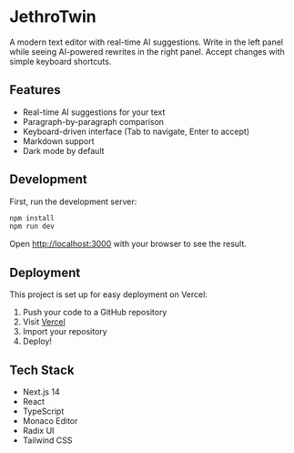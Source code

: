 # JethroTwin

A modern text editor with real-time AI suggestions. Write in the left panel while seeing AI-powered rewrites in the right panel. Accept changes with simple keyboard shortcuts.

## Features

- Real-time AI suggestions for your text
- Paragraph-by-paragraph comparison
- Keyboard-driven interface (Tab to navigate, Enter to accept)
- Markdown support
- Dark mode by default

## Development

First, run the development server:

```bash
npm install
npm run dev
```

Open [http://localhost:3000](http://localhost:3000) with your browser to see the result.

## Deployment

This project is set up for easy deployment on Vercel:

1. Push your code to a GitHub repository
2. Visit [Vercel](https://vercel.com)
3. Import your repository
4. Deploy!

## Tech Stack

- Next.js 14
- React
- TypeScript
- Monaco Editor
- Radix UI
- Tailwind CSS 